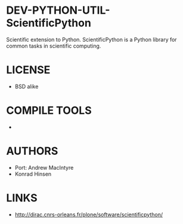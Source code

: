 DEV-PYTHON-UTIL-ScientificPython
================================

Scientific extension to Python. ScientificPython is a Python library for common tasks in scientific computing.

LICENSE
===============
* BSD alike

COMPILE TOOLS
===============
* 
 
AUTHORS
===============
* Port: Andrew MacIntyre
* Konrad Hinsen

LINKS
===============
* http://dirac.cnrs-orleans.fr/plone/software/scientificpython/
